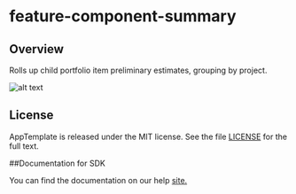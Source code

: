 feature-component-summary
=========================

## Overview

Rolls up child portfolio item preliminary estimates, grouping by project.

![alt text](https://raw.github.com/wrackzone/feature-component-summary/master/screenshot.png "Screenshot")



## License

AppTemplate is released under the MIT license.  See the file [LICENSE](./LICENSE) for the full text.

##Documentation for SDK

You can find the documentation on our help [site.](https://help.rallydev.com/apps/2.0rc2/doc/)
